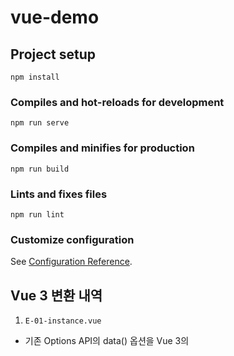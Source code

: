 # vue-demo

## Project setup
```
npm install
```

### Compiles and hot-reloads for development
```
npm run serve
```

### Compiles and minifies for production
```
npm run build
```

### Lints and fixes files
```
npm run lint
```

### Customize configuration
See [Configuration Reference](https://cli.vuejs.org/config/).

## Vue 3 변환 내역

1. `E-01-instance.vue`

- 기존 Options API의 data() 옵션을 Vue 3의 <script setup> 내 ref를 사용하도록 변환했습니다.

- name 옵션은 <script setup> 사용 시 파일명을 기반으로 자동 설정되므로 제거했습니다.

2. `E-02-reactive.vue`

- data 옵션을 ref로 변환했습니다.

- computed 옵션을 computed() 함수로 변환했습니다.

- mounted 라이프사이클 훅을 onMounted() 함수로 대체했습니다.

3. `E-03-binding.vue`

- data 옵션의 message를 ref로 변환했습니다.

- v-model은 ref와 직접 바인딩되도록 유지했습니다.

4. `E-04-directives.vue`

- data 옵션의 isVisible, items, count를 모두 ref로 변환했습니다.

- 템플릿의 디렉티브는 Vue 3에서도 동일하게 작동하므로 수정하지 않았습니다.

5. `ChildComponent.vue`

- props 옵션을 defineProps 매크로로 변환했습니다.

- $emit 사용을 위해 defineEmits 매크로를 선언하고, 템플릿에서 emit()을 사용하도록 수정했습니다.

- defineProps와 defineEmits가 no-undef ESLint 오류를 발생시키지 않도록 eslint-disable-next-line 주석을 추가했습니다.

6. `ParentComponent.vue (E05)`

- data 옵션을 ref로 변환했습니다.

- methods 옵션의 handleEvent 함수를 <script setup> 내의 일반 함수로 변환했습니다.

- components 옵션은 <script setup>에서 import된 컴포넌트가 자동으로 등록되므로 제거했습니다.

7. `ChildComponent1.vue`

- inject 옵션을 inject() 함수로 변환했습니다.

- components 옵션은 <script setup>에서 자동으로 등록되므로 제거했습니다.

8. `ChildComponent2.vue`

- inject 옵션을 inject() 함수로 변환했습니다.

9. `ParentComponent.vue (E06)`

- provide 옵션을 provide() 함수로 변환했습니다.

- name 옵션과 components 옵션은 <script setup>에서 불필요하므로 제거했습니다.

10. `E-07-Options-API.vue`

- props 옵션을 defineProps 매크로로 변환했습니다.

- data 옵션을 ref로 변환했습니다.

- computed 옵션을 computed() 함수로 변환했습니다.

- methods를 <script setup> 내의 일반 함수로 변환했습니다.

- watch 옵션을 watch() 함수로 변환했습니다.

- 모든 라이프사이클 훅(mounted, updated 등)을 Composition API 훅(onMounted, onUpdated 등)으로 대체했습니다.

- beforeCreate 및 created 훅의 console.log는 <script setup>의 최상위 레벨(setup 실행 시점)로 이동했습니다.

- defineProps가 no-undef ESLint 오류를 발생시키지 않도록 eslint-disable-next-line 주석을 추가했습니다.

11. `E-08-composition-api.vue`

- Vue 2의 setup() 함수 내부에 있던 로직을 Vue 3의 <script setup> 최상위 레벨로 이동했습니다.

- props 옵션을 defineProps 매크로로 변환하고 ESLint 주석을 추가했습니다.

- setup() 함수와 return 문을 제거했습니다.

12. `E-09-composition-API2.vue`

- 이 파일은 이미 Vue 3 <script setup> 문법을 사용하고 있었습니다.

- 불필요한 export default { name: ... } 스크립트 블록을 제거했습니다.

- defineProps는 컴파일러 매크로이므로 잘못 사용된 import { defineProps } from 'vue' 구문을 제거했습니다.

- defineProps에 eslint-disable-next-line no-undef 주석을 추가했습니다.

13. `E-10-ref.vue`

- Vue 2의 setup() 함수 로직을 <script setup>의 최상위 레벨로 이동했습니다.

- 불필요한 export default, name 옵션, return 문을 제거했습니다.

14. `E-11-reactive.vue`

- Vue 2의 setup() 함수 로직을 <script setup>의 최상위 레벨로 이동했습니다.

- 불필요한 export default, name 옵션, return 문을 제거했습니다.

15. `E-12-ref-component.vue`

- Vue 2의 setup() 함수 로직을 <script setup>의 최상위 레벨로 이동했습니다.

- 템플릿의 ref="inputField" 속성이 스크립트의 const inputField = ref(null)와 자동으로 연결됩니다.

- 불필요한 export default, name 옵션, return 문을 제거했습니다.